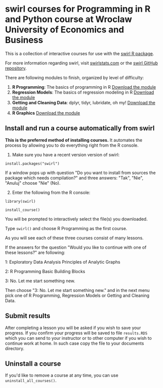 # swirl courses for **Programming in R and Python** course at Wroclaw University of Economics and Business

This is a collection of interactive courses for use with the [swirl R package](http://swirlstats.com). 


For more information regarding swirl, visit [swirlstats.com](http://swirlstats.com) or the [swirl GitHub repository](https://github.com/swirldev/swirl).

There are following modules to finish, organized by level of difficulty:


1. **R Programming**: The basics of programming in R [Download the module](https://github.com/IwoA/swirl_courses/raw/master/R_Programming.swc)
2. **Regression Models**: The basics of regression modeling in R [Download the module](https://github.com/IwoA/swirl_courses/raw/master/Regression_Models.swc)
3. **Getting and Cleaning Data**: dplyr, tidyr, lubridate, oh my! [Download the module](https://github.com/IwoA/swirl_courses/raw/master/Getting_and_Cleaning_Data.swc)
4. **R Graphics** [Download the module](https://github.com/IwoA/swirl_courses/raw/master/R_Graphics.swc)



## Install and run a course automatically from swirl

**This is the preferred method of installing courses.** It automates the process by allowing you to do everything right from the R console.

1) Make sure you have a recent version version of swirl:

```
install.packages("swirl")
```
If a window pops up with question "Do you want to install from sources the package which needs compilation?" and three answers: "Tak", "Nie", "Anuluj" choose "Nie" (No).


2) Enter the following from the R console:

```
library(swirl)
```
```
install_course()
```
You will be prompted to interactively select the file(s) you downloaded.

Type `swirl()` and choose R Programming as  the first course.

As you will see each of these three courses consist of many lessons. 



If the answers for the question "Would you like to continue with one of these lessons?" are following:

1: Exploratory Data Analysis Principles of Analytic Graphs

2: R Programming Basic Building Blocks

3: No. Let me start something new.

Then choose "3: No. Let me start something new." and in the next menu pick one of R Programming, Regression Models or Getting and Cleaning Data.





## Submit results

After completing a lesson you will be asked if you wish to save your progress. If you confirm your progress will be saved to file `results.RDS` which you can send to your instructor or to other computer if you wish to continue work at home. In such case copy the file to your documents directory.

## Uninstall a course

If you'd like to remove a course at any time, you can use `uninstall_all_courses()`.


